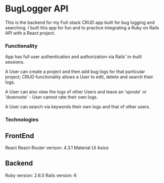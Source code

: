 # BugLogger API

This is the backend for my Full-stack CRUD app built for bug logging and searching. I built this app for fun and to practice integrating a Ruby on Rails  API with a React project. 

### Functionality

App has full user authentication and authorization via Rails' in-built sessions. 

A User can create a project and then add bug logs for that particular project; CRUD functionality allows a User to edit, delete and search their logs. 

A User can also view the logs of other Users and leave an 'upvote' or 'downvote' -  User cannot rate their own logs. 

A User can search via keywords their own logs and that of other users. 

### Technologies 

## FrontEnd

React 
React-Router verison: 4.3.1
Material UI 
Axios 


## Backend 

Ruby version: 2.6.5
Rails version: 6 

